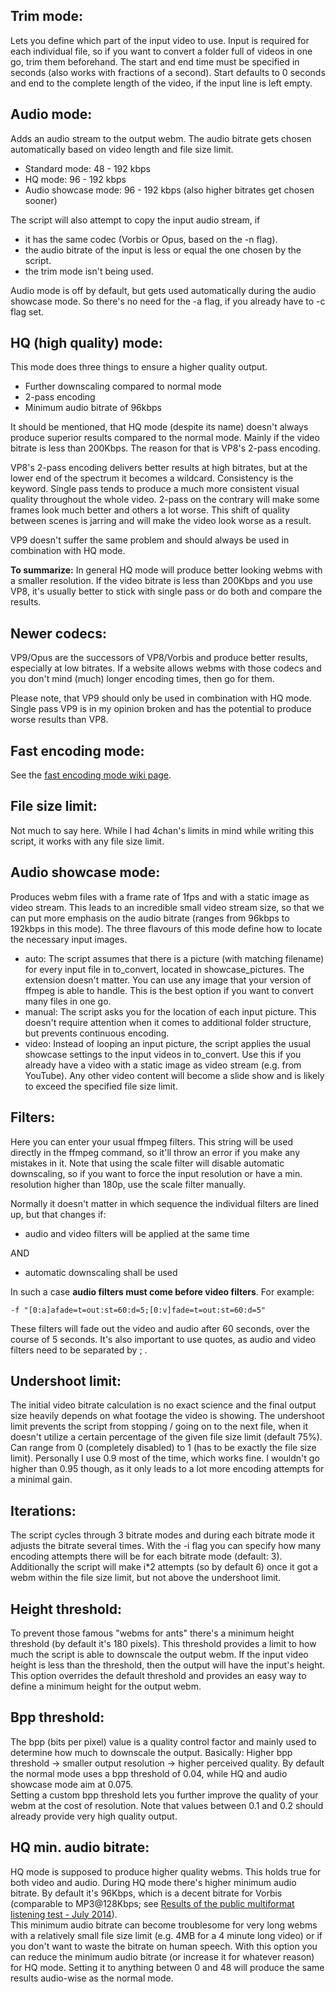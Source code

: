 ## Trim mode:
Lets you define which part of the input video to use. Input is required for each individual file, so if you want to convert a folder full of videos in one go, trim them beforehand. The start and end time must be specified in seconds (also works with fractions of a second). Start defaults to 0 seconds and end to the complete length of the video, if the input line is left empty.

## Audio mode:
Adds an audio stream to the output webm. The audio bitrate gets chosen automatically based on video length and file size limit.
* Standard mode: 48 - 192 kbps
* HQ mode: 96 - 192 kbps
* Audio showcase mode: 96 - 192 kbps (also higher bitrates get chosen sooner)  

The script will also attempt to copy the input audio stream, if
* it has the same codec (Vorbis or Opus, based on the -n flag).  
* the audio bitrate of the input is less or equal the one chosen by the script.  
* the trim mode isn't being used.  

Audio mode is off by default, but gets used automatically during the audio showcase mode. So there's no need for the -a flag, if you already have to -c flag set.

## HQ (high quality) mode:
This mode does three things to ensure a higher quality output.
* Further downscaling compared to normal mode
* 2-pass encoding
* Minimum audio bitrate of 96kbps 

It should be mentioned, that HQ mode (despite its name) doesn't always produce superior results compared to the normal mode. Mainly if the video bitrate is less than 200Kbps. The reason for that is VP8's 2-pass encoding.

VP8's 2-pass encoding delivers better results at high bitrates, but at the lower end of the spectrum it becomes a wildcard. Consistency is the keyword. Single pass tends to produce a much more consistent visual quality throughout the whole video. 2-pass on the contrary will make some frames look much better and others a lot worse. This shift of quality between scenes is jarring and will make the video look worse as a result. 

VP9 doesn't suffer the same problem and should always be used in combination with HQ mode.

**To summarize:** In general HQ mode will produce better looking webms with a smaller resolution. If the video bitrate is less than 200Kbps and you use VP8, it's usually better to stick with single pass or do both and compare the results.

## Newer codecs:
VP9/Opus are the successors of VP8/Vorbis and produce better results, especially at low bitrates. If a website allows webms with those codecs and you don't mind (much) longer encoding times, then go for them.  

Please note, that VP9 should only be used in combination with HQ mode. Single pass VP9 is in my opinion broken and has the potential to produce worse results than VP8.
  
## Fast encoding mode:  

See the [fast encoding mode wiki page](https://github.com/HelpSeeker/Restricted-Webm/wiki/Fast-encoding-mode).

## File size limit:
Not much to say here. While I had 4chan's limits in mind while writing this script, it works with any file size limit.

## Audio showcase mode:
Produces webm files with a frame rate of 1fps and with a static image as video stream. This leads to an incredible small video stream size, so that we can put more emphasis on the audio bitrate (ranges from 96kbps to 192kbps in this mode). The three flavours of this mode define how to locate the necessary input images.
* auto: The script assumes that there is a picture (with matching filename) for every input file in to_convert, located in showcase_pictures. The extension doesn't matter. You can use any image that your version of ffmpeg is able to handle. This is the best option if you want to convert many files in one go.
* manual: The script asks you for the location of each input picture. This doesn't require attention when it comes to additional folder structure, but prevents continuous encoding.
* video: Instead of looping an input picture, the script applies the usual showcase settings to the input videos in to_convert. Use this if you already have a video with a static image as video stream (e.g. from YouTube). Any other video content will become a slide show and is likely to exceed the specified file size limit.

## Filters:
Here you can enter your usual ffmpeg filters. This string will be used directly in the ffmpeg command, so it'll throw an error if you make any mistakes in it. Note that using the scale filter will disable automatic downscaling, so if you want to force the input resolution or have a min. resolution higher than 180p, use the scale filter manually.

Normally it doesn't matter in which sequence the individual filters are lined up, but that changes if:

- audio and video filters will be applied at the same time  

AND
  
- automatic downscaling shall be used  

In such a case **audio filters must come before video filters**. For example:

``` -f "[0:a]afade=t=out:st=60:d=5;[0:v]fade=t=out:st=60:d=5" ```

These filters will fade out the video and audio after 60 seconds, over the course of 5 seconds. It's also important to use quotes, as audio and video filters need to be separated by ; . 

## Undershoot limit:
The initial video bitrate calculation is no exact science and the final output size heavily depends on what footage the video is showing. The undershoot limit prevents the script from stopping / going on to the next file, when it doesn't utilize a certain percentage of the given file size limit (default 75%). Can range from 0 (completely disabled) to 1 (has to be exactly the file size limit). Personally I use 0.9 most of the time, which works fine. I wouldn't go higher than 0.95 though, as it only leads to a lot more encoding attempts for a minimal gain.

## Iterations:
The script cycles through 3 bitrate modes and during each bitrate mode it adjusts the bitrate several times. With the -i flag you can specify how many encoding attempts there will be for each bitrate mode (default: 3). Additionally the script will make i*2 attempts (so by default 6) once it got a webm within the file size limit, but not above the undershoot limit.

## Height threshold:

To prevent those famous "webms for ants" there's a minimum height threshold (by default it's 180 pixels). This threshold provides a limit to how much the script is able to downscale the output webm. If the input video height is less than the threshold, then the output will have the input's height.
This option overrides the default threshold and provides an easy way to define a minimum height for the output webm.

## Bpp threshold:

The bpp (bits per pixel) value is a quality control factor and mainly used to determine how much to downscale the output. Basically: Higher bpp threshold -> smaller output resolution -> higher perceived quality. By default the normal mode uses a bpp threshold of 0.04, while HQ and audio showcase mode aim at 0.075.  
Setting a custom bpp threshold lets you further improve the quality of your webm at the cost of resolution. Note that values between 0.1 and 0.2 should already provide very high quality output.

## HQ min. audio bitrate:

HQ mode is supposed to produce higher quality webms. This holds true for both video and audio. During HQ mode there's higher minimum audio bitrate. By default it's 96Kbps, which is a decent bitrate for Vorbis (comparable to MP3@128Kbps; see [Results of the public multiformat listening test - July 2014](http://listening-test.coresv.net/results.htm)).   
This minimum audio bitrate can become troublesome for very long webms with a relatively small file size limit (e.g. 4MB for a 4 minute long video) or if you don't want to waste the bitrate on human speech. With this option you can reduce the minimum audio bitrate (or increase it for whatever reason) for HQ mode. Setting it to anything between 0 and 48 will produce the same results audio-wise as the normal mode.